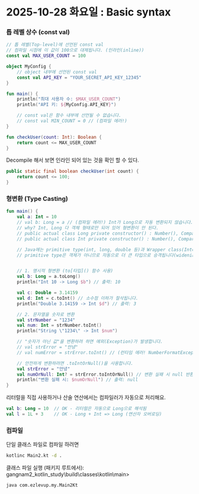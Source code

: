 # 2025-10-28 화요일 : Basic syntax

### 톱 레벨 상수 (const val)

```kotlin
// 톱 레벨(Top-level)에 선언된 const val
// 컴파일 시점에 이 값이 100으로 대체됩니다. (인라인(inline))
const val MAX_USER_COUNT = 100

object MyConfig {
    // object 내부에 선언된 const val
    const val API_KEY = "YOUR_SECRET_API_KEY_12345"
}

fun main() {
    println("최대 사용자 수: $MAX_USER_COUNT")
    println("API 키: ${MyConfig.API_KEY}")

    // const val은 함수 내부에 선언될 수 없습니다.
    // const val MIN_COUNT = 0 // (컴파일 에러!)
}

fun checkUser(count: Int): Boolean {
    return count <= MAX_USER_COUNT
}

```

Decompile 해서 보면 인라인 되어 있는 것을 확인 할 수 있다.

```java
public static final boolean checkUser(int count) {
    return count <= 100;
}
```

### 형변환 (Type Casting)

```kotlin
fun main() {
    val a: Int = 10
    // val b: Long = a // (컴파일 에러!) Int가 Long으로 자동 변환되지 않습니다.
    // why? Int, Long 다 객체 형태로만 되어 있어 형변환이 안 된다.
    // public actual class Long private constructor() : Number(), Comparable<Long> {}
    // public actual class Int private constructor() : Number(), Comparable<Int> {}

    // Java에는 primitive type(int, long, double 등)과 Wrapper class(Integer, Long, Double 등) 두 가지가 있습니다. 
    // primitive type은 객체가 아니므로 자동으로 더 큰 타입으로 승격됩니다(widening conversion).


    // 1. 명시적 형변환 (to[타입]() 함수 사용)
    val b: Long = a.toLong()
    println("Int 10 -> Long $b") // 출력: 10

    val c: Double = 3.14159
    val d: Int = c.toInt() // 소수점 이하가 절삭됩니다.
    println("Double 3.14159 -> Int $d") // 출력: 3

    // 2. 문자열을 숫자로 변환
    val strNumber = "1234"
    val num: Int = strNumber.toInt()
    println("String \"1234\" -> Int $num")

    // "숫자가 아닌 값"을 변환하려 하면 예외(Exception)가 발생합니다.
    // val strError = "안녕"
    // val numError = strError.toInt() // (런타임 에러! NumberFormatException)

    // 안전하게 변환하려면 .toIntOrNull()을 사용합니다.
    val strError = "안녕"
    val numOrNull: Int? = strError.toIntOrNull() // 변환 실패 시 null 반환
    println("변환 실패 시: $numOrNull") // 출력: null
}

```

리터럴을 직접 사용하거나 산술 연산에서는 컴파일러가 자동으로 처리해요.

```kotlin
val b: Long = 10  // OK - 리터럴은 자동으로 Long으로 해석됨
val l = 1L + 3    // OK - Long + Int => Long (연산자 오버로딩)

```

### 컴파일

단일 클래스 파일로 컴파일 하려면

```bash
kotlinc Main2.kt -d .

```

클래스 파일 실행 (패키지 루트에서):
gangnam2_kotlin_study\build\classes\kotlin\main>

```bash
java com.ezlevup.my.Main2Kt

```




